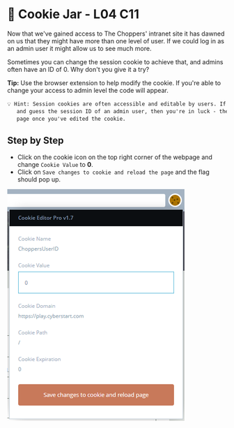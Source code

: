 # 🍪 Cookie Jar - L04 C11

Now that we've gained access to The Choppers' intranet site it has dawned on us that they might have more than one level of user. If we could log in as an admin user it might allow us to see much more.

Sometimes you can change the session cookie to achieve that, and admins often have an ID of 0. Why don't you give it a try?

**Tip:** Use the browser extension to help modify the cookie. If you're able to change your access to admin level the code will appear.

```txt
💡 Hint: Session cookies are often accessible and editable by users. If you can figure out how to edit the one on this site
   and guess the session ID of an admin user, then you're in luck - the flag will appear! Oh, and don't forget to refresh the
   page once you've edited the cookie.
```

## Step by Step

- Click on the cookie icon on the top right corner of the webpage and change `Cookie Value` to **0**.
- Click on `Save changes to cookie and reload the page` and the flag should pop up.

![image of cookie interface](/assets/cookiejar1.png)
